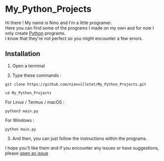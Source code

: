 # My_Python_Projects

Hi there ! My name is Nino and I'm a little programer.  
Here you can find some of the programs I made on my own and for now I only create [Python](https://www.python.org/) programs.  
I know that they're not perfect so you might encounter a few errors.  

## Installation   

1. Open a terminal   

2. Type these commands :   

`git clone https://github.com/ninovilletet/My_Python_Projects.git`    

`cd My_Python_Projects`    


For Linux / Termux / macOS :  

`python3 main.py`    

For Windows :  

`python main.py`  


3. And then, you can just follow the instructions within the programs.  

I hope you'll like them and if you encounter any issues or have suggestions, please [open an issue](https://github.com/ninovilletet/My_Python_Projects/issues)
